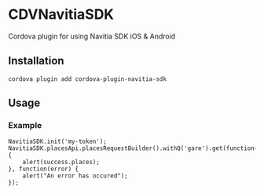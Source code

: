 # CDVNavitiaSDK

Cordova plugin for using Navitia SDK iOS &amp; Android

## Installation

    cordova plugin add cordova-plugin-navitia-sdk

## Usage

### Example

    NavitiaSDK.init('my-token');
    NavitiaSDK.placesApi.placesRequestBuilder().withQ('gare').get(function(success) {
        alert(success.places);
    }, function(error) {
        alert("An error has occured");
    });
